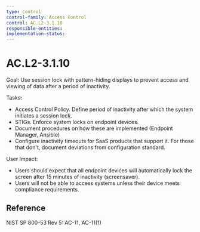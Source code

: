 ```yaml
---
type: control
control-family: Access Control
control: AC.L2-3.1.10
responsible-entities:
implementation-status:
---
```


# AC.L2-3.1.10

Goal: Use session lock with pattern-hiding displays to prevent access and viewing of data after a period of inactivity.

Tasks:

- Access Control Policy. Define period of inactivity after which the system initiates a session lock.
- STIGs. Enforce system locks on endpoint devices.
- Document procedures on how these are implemented (Endpoint Manager, Ansible)
- Configure inactivity timeouts for SaaS products that support it. For those that don't, document deviations from configuration standard.

User Impact:

- Users should expect that all endpoint devices will automatically lock the screen after 15 minutes of inactivity (screensaver).
- Users will not be able to access systems unless their device meets compliance requirements.

## Reference

NIST SP 800-53 Rev 5: AC-11, AC-11(1)